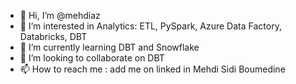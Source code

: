 - 👋 Hi, I’m @mehdiaz
- 👀 I’m interested in Analytics: ETL, PySpark, Azure Data Factory, Databricks, DBT
- 🌱 I’m currently learning DBT and Snowflake
- 💞️ I’m looking to collaborate on DBT
- 📫 How to reach me : add me on linked in Mehdi Sidi Boumedine

<!---
mehdiaz/mehdiaz is a ✨ special ✨ repository because its `README.md` (this file) appears on your GitHub profile.
You can click the Preview link to take a look at your changes.
--->
